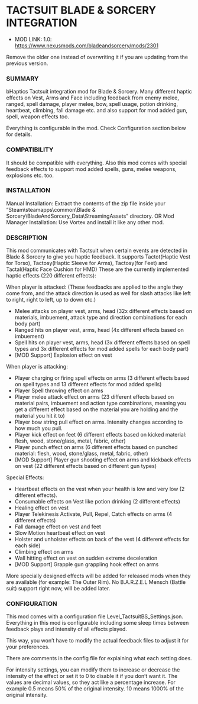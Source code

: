 # TACTSUIT BLADE & SORCERY INTEGRATION


* MOD LINK: 1.0: https://www.nexusmods.com/bladeandsorcery/mods/2301

Remove the older one instead of overwriting it if you are updating from the previous version.

### SUMMARY
bHaptics Tactsuit integration mod for Blade & Sorcery. Many different haptic effects on Vest, Arms and Face including feedback from enemy melee, ranged, spell damage, player melee, bow, spell usage, potion drinking, heartbeat, climbing, fall damage etc. and also support for mod added gun, spell, weapon effects too.

Everything is configurable in the mod. Check Configuration section below for details.

### COMPATIBILITY
It should be compatible with everything. Also this mod comes with special feedback effects to support mod added spells, guns, melee weapons, explosions etc. too. 

### INSTALLATION
Manual Installation: Extract the contents of the zip file inside your “Steam\steamapps\common\Blade & Sorcery\BladeAndSorcery_Data\StreamingAssets” directory.
OR
Mod Manager Installation: Use Vortex and install it like any other mod. 

### DESCRIPTION
This mod communicates with Tactsuit when certain events are detected in Blade & Sorcery to give you haptic feedback. It supports Tactot(Haptic Vest for Torso), Tactosy(Haptic Sleeve for Arms), Tactosy(for Feet) and Tactal(Haptic Face Cushion for HMD)
These are the currently implemented haptic effects (220 different effects):

When player is attacked: (These feedbacks are applied to the angle they come from, and the attack direction is used as well for slash attacks like left to right, right to left, up to down etc.)
- Melee attacks on player vest, arms, head (32x different effects based on materials, imbuement, attack type and direction combinations for each body part)
- Ranged hits on player vest, arms, head (4x different effects based on imbuement)
- Spell hits on player vest, arms, head (3x different effects based on spell types and 3x different effects for mod added spells for each body part)
- [MOD Support] Explosion effect on vest

When player is attacking: 
- Player charging or firing spell effects on arms (3 different effects based on spell types and 13 different effects for mod added spells)
- Player Spell throwing effect on arms
- Player melee attack effect on arms (23 different effects based on material pairs, imbuement and action type combinations, meaning you get a different effect based on the material you are holding and the material you hit it to)
- Player bow string pull effect on arms. Intensity changes according to how much you pull.
- Player kick effect on feet (6 different effects based on kicked material: flesh, wood, stone/glass, metal, fabric, other)
- Player punch effect on arms (6 different effects based on punched material: flesh, wood, stone/glass, metal, fabric, other)
- [MOD Support] Player gun shooting effect on arms and kickback effects on vest (22 different effects based on different gun types)

Special Effects:
- Heartbeat effects on the vest when your health is low and very low (2 different effects).
- Consumable effects on Vest like potion drinking (2 different effects) 
- Healing effect on vest
- Player Telekinesis Activate, Pull, Repel, Catch effects on arms (4 different effects)
- Fall damage effect on vest and feet
- Slow Motion heartbeat effect on vest
- Holster and unholster effects on back of the vest (4 different effects for each side)
- Climbing effect on arms
- Wall hitting effect on vest on sudden extreme deceleration
- [MOD Support] Grapple gun grappling hook effect on arms


More specially designed effects will be added for released mods when they are available (for example: The Outer Rim). No B.A.R.Z.E.L Mensch (Battle suit) support right now, will be added later.

### CONFIGURATION
This mod comes with a configuration file Level_TactsuitBS_Settings.json. Everything in this mod is configurable including some sleep times between feedback plays and intensity of all effects played. 

This way, you won’t have to modify the actual feedback files to adjust it for your preferences.

There are comments in the config file for explaining what each setting does.

For intensity settings, you can modify them to increase or decrease the intensity of the effect or set it to 0 to disable it if you don’t want it. The values are decimal values, so they act like a percentage increase. For example 0.5 means 50% of the original intensity. 10 means 1000% of the original intensity.




